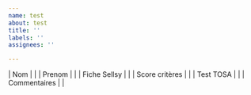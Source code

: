 ```yaml
---
name: test
about: test
title: ''
labels: ''
assignees: ''

---
```


| Nom  |                                       |
| Prenom |                                    |
| Fiche Sellsy |                               |
| Score critères |                           |
| Test TOSA |                                 |
| Commentaires |                          |
